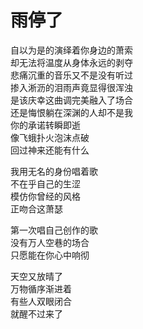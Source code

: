 # 雨停了
自以为是的演绎着你身边的萧索  
却无法将温度从身体永远的剥夺  
悲痛沉重的音乐又不是没有听过  
掺入淅沥的泪雨声竟显得很浑浊  
是该庆幸这曲调完美融入了场合  
还是悔恨躺在深渊的人却不是我  
你的承诺转瞬即逝  
像飞蛾扑火泡沫点破  
回过神来还能有什么  
  
我用无名的身份唱着歌  
不在乎自己的生涩  
模仿你曾经的风格  
正吻合这萧瑟  
  
第一次唱自己创作的歌  
没有万人空巷的场合  
只愿能在你心中响彻  
  
天空又放晴了  
万物循序渐进着  
有些人双眼闭合  
就醒不过来了  
 
 <comment-comment/> 
 
